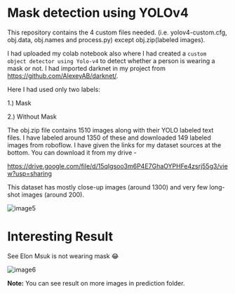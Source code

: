
# Mask detection using YOLOv4
This repository contains the 4 custom files needed. (i.e. yolov4-custom.cfg, obj.data, obj.names and process.py) except obj.zip(labeled images).

I had uploaded my colab notebook also where I had created a  `custom object detector using Yolo-v4` to detect whether a person is wearing a mask or not. I had imported darknet in my project from https://github.com/AlexeyAB/darknet/.

Here I had used only two labels:

1.) Mask

2.) Without Mask

The obj.zip file contains 1510 images along with their YOLO labeled text files. I have labeled around 1350 of these and downloaded 149 labeled images from roboflow. I have given the links for my dataset sources at the bottom. You can download it from my drive - 

https://drive.google.com/file/d/15qIgsoo3m6P4E7GhaOYPHFe4zsrj55g3/view?usp=sharing

This dataset has mostly close-up images (around 1300) and very few long-shot images (around 200). 

![image5](https://user-images.githubusercontent.com/78642104/171058495-8ff1e87a-4172-423a-bf01-dd8ed83127ec.png)

# Interesting Result 

See Elon Msuk is not wearing mask 😂

![image6](https://user-images.githubusercontent.com/78642104/235326569-0f7b3516-bdb0-4275-a277-77e78422e344.png)

**Note:** You can see result on more images in prediction folder.
